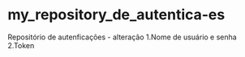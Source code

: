 # my_repository_de_autentica-es
Repositório de autenficações - alteração
1.Nome de usuário e senha 
2.Token

